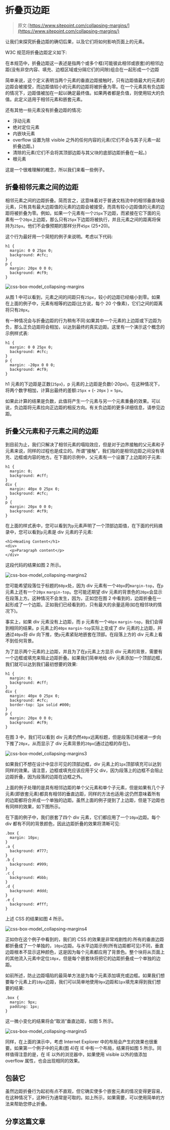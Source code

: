 # 折叠页边距

> 原文:[https://www.sitepoint.com/collapsing-margins/](https://www.sitepoint.com/collapsing-margins/)

让我们来探究折叠边距的确切后果，以及它们将如何影响页面上的元素。

W3C 规范将折叠边距定义如下:

在本规范中，折叠边距这一表述是指两个或多个框(可能彼此相邻或嵌套)的相邻边距(没有非空内容、填充、边框区域或分隔它们的间隙)组合在一起形成一个边距

简单来说，这个定义表明当两个元素的垂直边距接触时，只有边距值最大的元素的边距会被接受，而边距值较小的元素的边距将被折叠为零。在一个元素具有负边距的情况下，边距值被加在一起以确定最终值。如果两者都是负值，则使用较大的负值。此定义适用于相邻元素和嵌套元素。

还有其他一些元素没有折叠边距的情况:

*   浮动元素
*   绝对定位元素
*   内嵌块元素
*   overflow 设置为除 visible 之外的任何内容的元素(它们不会与其子元素一起折叠边距。)
*   清除的元素(它们不会将其顶部边距与其父块的底部边距折叠在一起。)
*   根元素

这是一个很难理解的概念，所以我们来看一些例子。

## 折叠相邻元素之间的边距

相邻元素之间的边距折叠。简而言之，这意味着对于普通文档流中的相邻垂直块级元素，只有具有最大边距值的元素的边距会被接受，而具有较小边距值的元素的边距将被折叠为零。例如，如果一个元素有一个`25px`下边距，而紧接在它下面的元素有一个`20px`上边距，那么只有`25px`下边距将被执行，并且元素之间的距离将保持为`25px`。他们不会像预期的那样分开`45px` (25+20)。

这个行为最好用一个简短的例子来说明。考虑以下代码:

```
h1 {
  margin: 0 0 25px 0;
  background: #cfc;
}
p {
  margin: 20px 0 0 0;
  background: #cf9;
}
```

![css-box-model_collapsing-margins](../Images/6cc48a44e1dace03ec0448e3d7f671da.png)

从图 1 中可以看到，元素之间的间距只有`25px`，较小的边距已经缩小到零。如果在上面的例子中，元素有相等的边距(比方说，每个 20 个像素)，它们之间的距离将只有`20px`。

有一种情况会与折叠边距的行为稍有不同:如果其中一个元素的上边距或下边距为负，那么正负边距将会相加，以达到最终的真实边距。这里有一个演示这个概念的示例样式表:

```
h1 {
  margin: 0 0 25px 0;
  background: #cfc;
}
p {
  margin: -20px 0 0 0;
  background: #cf9;
}
```

h1 元素的下边距是正数(`25px`)，p 元素的上边距是负数(-20px)。在这种情况下，将两个数字相加，计算出最终的差额:`25px` + (- `20px` ) = `5px`。

如果此计算的结果是负数，此值将产生一个元素与另一个元素重叠的效果。可以说，负边距将元素拉向正边距的相反方向。有关负边距的更多详细信息，请参见边距。

## 折叠父元素和子元素之间的边距

到目前为止，我们只解决了相邻元素的塌陷效应，但是对于边界接触的父元素和子元素来说，同样的过程也是成立的。所谓“接触”，我们指的是相邻边距之间没有填充、边框或内容的地方。在下面的示例中，父元素有一个设置了上边距的子元素:

```
h1 {
  margin: 0;
  background: #cff;
}
div {
  margin: 40px 0 25px 0;
  background: #cfc;
}
p {
  margin: 20px 0 0 0;
  background: #cf9;
}
```

在上面的样式表中，您可以看到为`p`元素声明了一个顶部边距值，在下面的代码摘录中，您可以看到`p`元素是 div 元素的子元素:

```
<h1>Heading Content</h1>
<div>
  <p>Paragraph content</p>
</div>
```

这段代码的结果如图 2 所示。

![css-box-model_collapsing-margins2](../Images/976b1e7276e221f364ad245827a8dd09.png)

您可能希望段落位于标题的`60px`处，因为 div 元素有一个`40px`的`margin-top`，在`p`元素上还有一个`20px` `margin-top`。您可能还期望 div 元素的背景色的`20px`会显示在段落上方。这种情况不会发生，因为，正如您在图 2 中看到的，边距折叠在一起形成了一个边距。正如我们已经看到的，只有最大的余量适用(如在相邻块的情况下)。

事实上，如果 div 元素没有上边距，而 p 元素有一个`40px` `margin-top`，我们会得到相同的结果。p 元素上的`40px` `margin-top`实际上变成了 div 元素的上边距，并通过`40px`将 div 向下推，使`p`元素紧贴地嵌套在顶部。在段落上方的 div 元素上看不到任何背景。

为了显示两个元素的上边距，并且为了在`p`元素上方显示 div 元素的背景，需要有一个边框或填充来阻止边距折叠。如果我们简单地给 div 元素添加一个顶部边框，我们就可以达到我们最初想要的效果:

```
h1 {
  margin: 0;
  background: #cff;
}
div {
  margin: 40px 0 25px 0;
  background: #cfc;
  border-top: 1px solid #000;
}
p {
  margin: 20px 0 0 0;
  background: #cf9;
}
```

在图 3 中，我们可以看到 div 元素仍然`40px`远离标题，但是段落已经被进一步向下推了`20px`，从而显示了 div 元素背景的`20px`(通过边框的存在)。

![css-box-model_collapsing-margins3](../Images/c677531d206c1f3c848fa63d5b740339.png)

如果我们不想在设计中显示可见的顶部边框，div 元素上的`1px`顶部填充可以达到同样的效果。请注意，边框或填充应该应用于父 div，因为段落上的边框不会阻止边距折叠，因为段落的边距在边框之外。

上面的例子处理的是具有相邻边距的单个父元素和单个子元素，但是如果有几个子元素(即嵌套元素)都具有相邻的垂直边距，同样的方法也适用:这仍然意味着所有的边距都将合并成一个单独的边距。虽然上面的例子提到了上边距，但是下边距也有同样的效果，如下图所示。

在下面的例子中，我们嵌套了四个 div 元素，它们都应用了一个`10px`边距。每个 div 都有不同的背景颜色，因此边距折叠的效果将清晰可见:

```
.box {
  margin: 10px;
}
.a {
  background: #777;
}
.b {
  background: #999;
}
.c {
  background: #bbb;
}
.d {
  background: #ddd;
}
.e {
  background: #fff;
}
```

上述 CSS 的结果如图 4 所示。

![css-box-model_collapsing-margins4](../Images/bd799b011f4c2e36cb7cc1056c7e4d2e.png)

正如你在这个例子中看到的，我们的 CSS 的效果是非常戏剧性的:所有的垂直边距都折叠成了一个单独的，`10px`边距。与水平边距示例(所有边距都可见)不同，垂直边距根本不显示这种颜色，这是因为每个元素都应用了背景色。整个块将从页面上的其他流入元素中定位`10px`，但是每个嵌套块将把它的边距折叠成一个单独的边距。

如前所述，防止边距塌陷的最简单方法是为每个元素添加填充或边框。如果我们想要每个元素上的`10px`边距，我们可以简单地使用`9px`边距和`1px`填充来得到我们想要的结果:

```
.box {
  margin: 9px;
  padding: 1px;
}
```

这一微小变化的结果将会“取消”垂直边距，如图 5 所示。

![css-box-model_collapsing-margins5](../Images/c3700edd892d8d97cd5c9c5c4d3e4e5f.png)

同样，在上面的演示中，考虑 Internet Explorer 中的布局会产生的效果也很重要。如果第一个例子中的元素(图 4)在 IE 中有一个布局，结果将如图 5 所示。同样值得注意的是，在 IE 以外的浏览器中，如果使用 visible 以外的值添加 overflow 属性，也会出现相同的效果。

## 包装它

虽然边距折叠行为起初有点不直观，但它确实使多个嵌套元素的情况变得更容易，在这种情况下，这种行为通常是可取的。如上所示，如果需要，可以使用简单的方法来帮助您停止折叠。

## 分享这篇文章